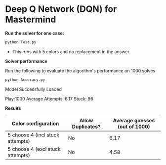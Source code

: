 # Deep Q Network (DQN) for Mastermind

**Run the solver for one case:**

```bash
python Test.py
```

- This runs with 5 colors and no replacement in the answer

**Solver performance**

Run the following to evaluate the algorithm's performance on 1000 solves

```bash
python Accuracy.py
```
Model Successfully Loaded

Play:1000 Average Attempts: 6.17 Stuck: 96

**Results**

| Color configuration | Allow Duplicates? | Average guesses (out of 1000) |
| ------------------- | ----------------- | ----------------------------- |
| 5 choose 4 (incl stuck attempts)| No                | 6.17                         |
| 5 choose 4 (excl stuck attempts)| No                | 4.58                         |

